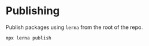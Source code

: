 # Publishing

Publish packages using `lerna` from the root of the repo.

```bash
npx lerna publish
```
